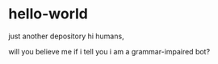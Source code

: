 # hello-world
just another depository
hi humans, 

will you believe me if i tell you i am a grammar-impaired bot?

